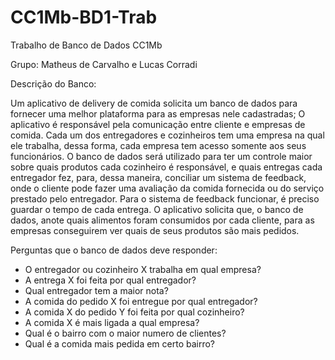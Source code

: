 # CC1Mb-BD1-Trab
Trabalho de Banco de Dados CC1Mb

Grupo: Matheus de Carvalho e Lucas Corradi

Descrição do Banco:

Um aplicativo de delivery de comida solicita um banco de dados para fornecer uma melhor plataforma para as empresas nele cadastradas; O aplicativo é responsável pela comunicação entre cliente e empresas de comida.
Cada um dos entregadores e cozinheiros tem uma empresa na qual ele trabalha, dessa forma, cada empresa tem acesso somente aos seus funcionários.
O banco de dados será utilizado para ter um controle maior sobre quais produtos cada cozinheiro é responsável, e quais entregas cada entregador fez, para, dessa maneira, conciliar um sistema de feedback, onde o cliente pode fazer uma avaliação da comida fornecida ou do serviço prestado pelo entregador.
Para o sistema de feedback funcionar, é preciso guardar o tempo de cada entrega.
O aplicativo solicita que, o banco de dados, anote quais alimentos foram consumidos por cada cliente, para as empresas conseguirem ver quais de seus produtos são mais pedidos.

Perguntas que o banco de dados deve responder:
- O entregador ou cozinheiro X trabalha em qual empresa?
- A entrega X foi feita por qual entregador?
- Qual entregador tem a maior nota?
- A comida do pedido X foi entregue por qual entregador?
- A comida X do pedido Y foi feita por qual cozinheiro?
- A comida X é mais ligada a qual empresa?
- Qual é o bairro com o maior numero de clientes?
- Qual é a comida mais pedida em certo bairro?
